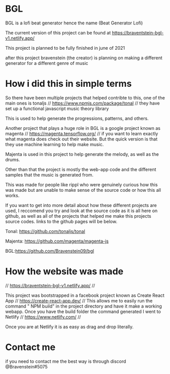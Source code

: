 # BGL

BGL is a lofi beat generator hence the name (Beat Generator Lofi)

The current version of this project can be found at https://braventstein-bgl-v1.netlify.app/

This project is planned to be fully finished in june of 2021

after this project bravenstein (the creator) is planning on making a different generator for a different genre of music

# How i did this in simple terms

So there have been multiple projects that helped contribte to this, one of the main ones is tonaljs // https://www.npmjs.com/package/tonal // they have set up a functional javascript music theory library

This is used to help generate the progressions, patterns, and others.

Another project that plays a huge role in BGL is a google project known as magenta // https://magenta.tensorflow.org/ // if you want to learn exactly what magenta does check out their website. But the quick version is that they use machine learning to help make music.

Majenta is used in this project to help generate the melody, as well as the drums.

Other than that the project is mostly the web-app code and the different samples that the music is generated from.


This was made for people like rippl who were genuinely curious how this was made but are unable to make sense of the source code or how this all works.

If you want to get into more detail about how these different projects are used, I reccomend you try and look at the source code as it is all here on github, as well as all of the projects that helped me make this projects source codes. links to the github pages will be below.

Tonal: https://github.com/tonaljs/tonal

Majenta: https://github.com/magenta/magenta-js

BGL:https://github.com/Bravenstein09/bgl

# How the website was made

// https://braventstein-bgl-v1.netlify.app/ // 

This project was bootstrapped in a facebook project known as Create React App // https://create-react-app.dev/ // This allows me to easily run the command " NPM build" in the project directory and have it make a working webapp.
Once you have the build folder the command generated I went to Netlify // https://www.netlify.com/ //

Once you are at Netlify it is as easy as drag and drop literally.


# Contact me

if you need to contact me the best way is through discord @Bravenstein#5075

